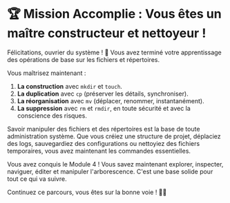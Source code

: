 # 🏆 Mission Accomplie : Vous êtes un maître constructeur et nettoyeur !

Félicitations, ouvrier du système ! 🎉 Vous avez terminé votre apprentissage des opérations de base sur les fichiers et répertoires.

Vous maîtrisez maintenant :
1. **La construction** avec `mkdir` et `touch`.
2. **La duplication** avec `cp` (préserver les détails, synchroniser).
3. **La réorganisation** avec `mv` (déplacer, renommer, instantanément).
4. **La suppression** avec `rm` et `rmdir`, en toute sécurité et avec la conscience des risques.

Savoir manipuler des fichiers et des répertoires est la base de toute administration système. Que vous créiez une structure de projet, déplaciez des logs, sauvegardiez des configurations ou nettoyiez des fichiers temporaires, vous avez maintenant les commandes essentielles.

Vous avez conquis le Module 4 ! Vous savez maintenant explorer, inspecter, naviguer, éditer et manipuler l'arborescence. C'est une base solide pour tout ce qui va suivre.

Continuez ce parcours, vous êtes sur la bonne voie ! 🐧✨